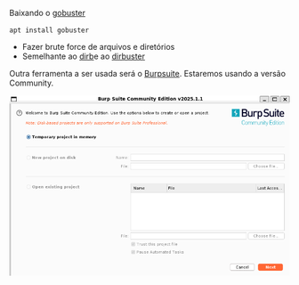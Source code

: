 Baixando o [gobuster](https://www.kali.org/tools/gobuster/)
```
apt install gobuster
```
- Fazer brute force de arquivos e diretórios
- Semelhante ao [dirb](https://www.kali.org/tools/dirb/)e ao [dirbuster](https://www.kali.org/tools/dirbuster/)

Outra ferramenta a ser usada será o [Burpsuite](https://www.kali.org/tools/burpsuite/). Estaremos usando a versão Community.

![](https://github.com/MrCat2357/web-hacking/blob/1bc5364b6da42874a75405a6e3922b481ac55865/imagens/Pasted%20image%2020250422234053.png)
